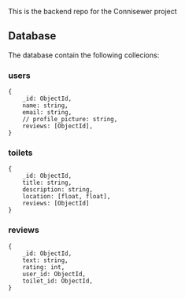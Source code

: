 This is the backend repo for the Connisewer project 

## Database

The database contain the following collecions:

### users

```
{
    _id: ObjectId,
    name: string,
    email: string,
    // profile_picture: string,
    reviews: [ObjectId],
}
```

### toilets

```
{
    _id: ObjectId,
    title: string,
    description: string,
    location: [float, float],
    reviews: [ObjectId]
}
```

### reviews

```
{
    _id: ObjectId,
    text: string,
    rating: int,
    user_id: ObjectId,
    toilet_id: ObjectId,
}
```


